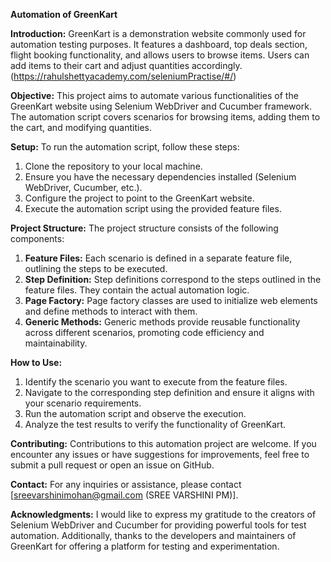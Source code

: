**Automation of GreenKart**

**Introduction:**
GreenKart is a demonstration website commonly used for automation testing purposes. It features a dashboard, top deals section, flight booking functionality, and allows users to browse items. Users can add items to their cart and adjust quantities accordingly.
(https://rahulshettyacademy.com/seleniumPractise/#/)


**Objective:**
This project aims to automate various functionalities of the GreenKart website using Selenium WebDriver and Cucumber framework. The automation script covers scenarios for browsing items, adding them to the cart, and modifying quantities.

**Setup:**
To run the automation script, follow these steps:

1. Clone the repository to your local machine.
2. Ensure you have the necessary dependencies installed (Selenium WebDriver, Cucumber, etc.).
3. Configure the project to point to the GreenKart website.
4. Execute the automation script using the provided feature files.

**Project Structure:**
The project structure consists of the following components:

1. **Feature Files:** Each scenario is defined in a separate feature file, outlining the steps to be executed.
2. **Step Definition:** Step definitions correspond to the steps outlined in the feature files. They contain the actual automation logic.
3. **Page Factory:** Page factory classes are used to initialize web elements and define methods to interact with them.
4. **Generic Methods:** Generic methods provide reusable functionality across different scenarios, promoting code efficiency and maintainability.

**How to Use:**
1. Identify the scenario you want to execute from the feature files.
2. Navigate to the corresponding step definition and ensure it aligns with your scenario requirements.
3. Run the automation script and observe the execution.
4. Analyze the test results to verify the functionality of GreenKart.

**Contributing:**
Contributions to this automation project are welcome. If you encounter any issues or have suggestions for improvements, feel free to submit a pull request or open an issue on GitHub.

**Contact:**
For any inquiries or assistance, please contact [sreevarshinimohan@gmail.com (SREE VARSHINI PM)].

**Acknowledgments:**
I would like to express my gratitude to the creators of Selenium WebDriver and Cucumber for providing powerful tools for test automation. Additionally, thanks to the developers and maintainers of GreenKart for offering a platform for testing and experimentation.
